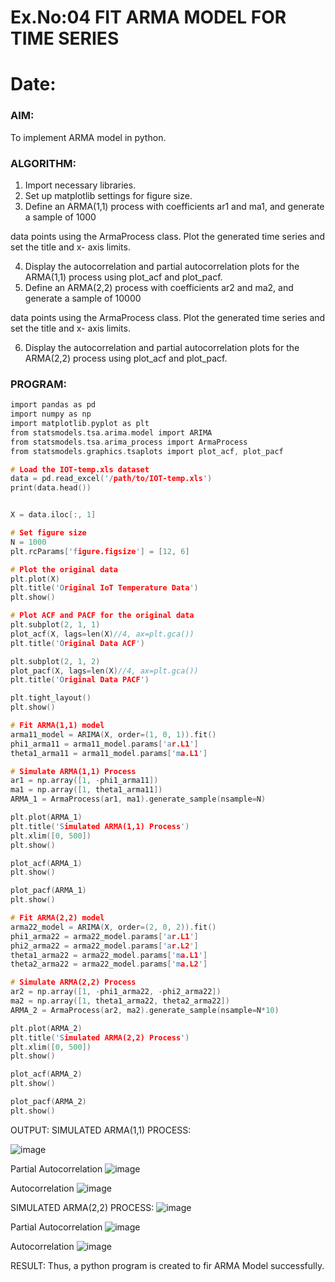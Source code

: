 # Ex.No:04   FIT ARMA MODEL FOR TIME SERIES
# Date: 



### AIM:
To implement ARMA model in python.
### ALGORITHM:
1. Import necessary libraries.
2. Set up matplotlib settings for figure size.
3. Define an ARMA(1,1) process with coefficients ar1 and ma1, and generate a sample of 1000

data points using the ArmaProcess class. Plot the generated time series and set the title and x-
axis limits.

4. Display the autocorrelation and partial autocorrelation plots for the ARMA(1,1) process using
plot_acf and plot_pacf.
5. Define an ARMA(2,2) process with coefficients ar2 and ma2, and generate a sample of 10000

data points using the ArmaProcess class. Plot the generated time series and set the title and x-
axis limits.

6. Display the autocorrelation and partial autocorrelation plots for the ARMA(2,2) process using
plot_acf and plot_pacf.
### PROGRAM:
```c
import pandas as pd
import numpy as np
import matplotlib.pyplot as plt
from statsmodels.tsa.arima.model import ARIMA
from statsmodels.tsa.arima_process import ArmaProcess
from statsmodels.graphics.tsaplots import plot_acf, plot_pacf

# Load the IOT-temp.xls dataset
data = pd.read_excel('/path/to/IOT-temp.xls')  
print(data.head()) 


X = data.iloc[:, 1]

# Set figure size
N = 1000
plt.rcParams['figure.figsize'] = [12, 6]

# Plot the original data
plt.plot(X)
plt.title('Original IoT Temperature Data')
plt.show()

# Plot ACF and PACF for the original data
plt.subplot(2, 1, 1)
plot_acf(X, lags=len(X)//4, ax=plt.gca())
plt.title('Original Data ACF')

plt.subplot(2, 1, 2)
plot_pacf(X, lags=len(X)//4, ax=plt.gca())
plt.title('Original Data PACF')

plt.tight_layout()
plt.show()

# Fit ARMA(1,1) model
arma11_model = ARIMA(X, order=(1, 0, 1)).fit()
phi1_arma11 = arma11_model.params['ar.L1']
theta1_arma11 = arma11_model.params['ma.L1']

# Simulate ARMA(1,1) Process
ar1 = np.array([1, -phi1_arma11])
ma1 = np.array([1, theta1_arma11])
ARMA_1 = ArmaProcess(ar1, ma1).generate_sample(nsample=N)

plt.plot(ARMA_1)
plt.title('Simulated ARMA(1,1) Process')
plt.xlim([0, 500])
plt.show()

plot_acf(ARMA_1)
plt.show()

plot_pacf(ARMA_1)
plt.show()

# Fit ARMA(2,2) model
arma22_model = ARIMA(X, order=(2, 0, 2)).fit()
phi1_arma22 = arma22_model.params['ar.L1']
phi2_arma22 = arma22_model.params['ar.L2']
theta1_arma22 = arma22_model.params['ma.L1']
theta2_arma22 = arma22_model.params['ma.L2']

# Simulate ARMA(2,2) Process
ar2 = np.array([1, -phi1_arma22, -phi2_arma22])
ma2 = np.array([1, theta1_arma22, theta2_arma22])
ARMA_2 = ArmaProcess(ar2, ma2).generate_sample(nsample=N*10)

plt.plot(ARMA_2)
plt.title('Simulated ARMA(2,2) Process')
plt.xlim([0, 500])
plt.show()

plot_acf(ARMA_2)
plt.show()

plot_pacf(ARMA_2)
plt.show()


```

OUTPUT:
SIMULATED ARMA(1,1) PROCESS:

![image](https://github.com/user-attachments/assets/92635e79-fa35-45fd-8686-7e52e7d0b876)


Partial Autocorrelation
![image](https://github.com/user-attachments/assets/1ccbea98-81e8-4394-aab8-aa8140999a03)

Autocorrelation
![image](https://github.com/user-attachments/assets/814683de-bb8a-4857-8acc-11543f279e7f)



SIMULATED ARMA(2,2) PROCESS:
![image](https://github.com/user-attachments/assets/6f6134eb-c43d-401a-bc63-4c879381ef16)

Partial Autocorrelation
![image](https://github.com/user-attachments/assets/0cd55462-af3c-4fe2-8a19-ad61c1cdad29)



Autocorrelation
![image](https://github.com/user-attachments/assets/2fca5398-a9a4-40f3-b3bf-fbac5f75b867)

RESULT:
Thus, a python program is created to fir ARMA Model successfully.
